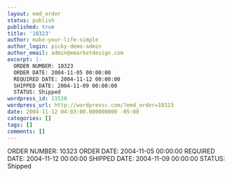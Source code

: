 ```yaml
---
layout: emd_order
status: publish
published: true
title: '10323'
author: make-your-life-simple
author_login: picky-demo-admin
author_email: admin@emarketdesign.com
excerpt: |-
  ORDER NUMBER: 10323
  ORDER DATE: 2004-11-05 00:00:00
  REQUIRED DATE: 2004-11-12 00:00:00
  SHIPPED DATE: 2004-11-09 00:00:00
  STATUS: Shipped
wordpress_id: 11520
wordpress_url: http://wordpressc.com/?emd_order=10323
date: 2004-11-12 04:03:00.000000000 -05:00
categories: []
tags: []
comments: []
---
```

ORDER NUMBER: 10323
ORDER DATE: 2004-11-05 00:00:00
REQUIRED DATE: 2004-11-12 00:00:00
SHIPPED DATE: 2004-11-09 00:00:00
STATUS: Shipped
